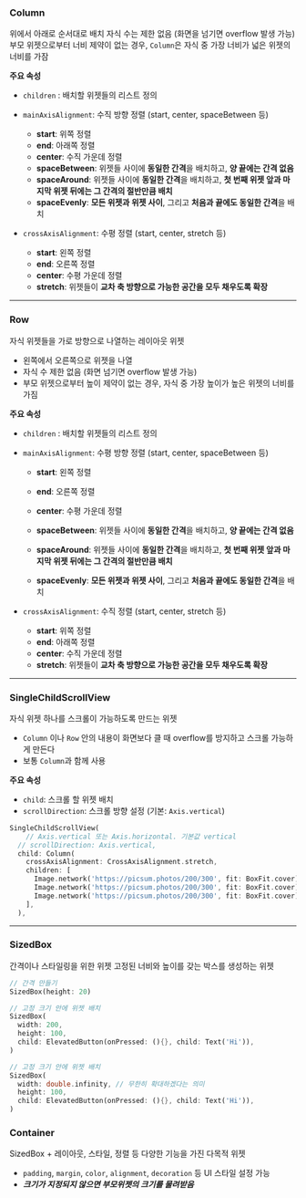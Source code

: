 
### Column

위에서 아래로 순서대로 배치
자식 수는 제한 없음 (화면을 넘기면 overflow 발생 가능)
부모 위젯으로부터 너비 제약이 없는 경우, `Column`은 자식 중 가장 너비가 넓은 위젯의 너비를 가잠

**주요 속성**

- `children` : 배치할 위젯들의 리스트 정의

- `mainAxisAlignment`: 수직 방향 정렬 (start, center, spaceBetween 등)
    - **start**: 위쪽 정렬
    - **end**: 아래쪽 정렬
    - **center**: 수직 가운데 정렬
    - **spaceBetween**: 위젯들 사이에 **동일한 간격**을 배치하고, **양 끝에는 간격 없음**
    - **spaceAround**: 위젯들 사이에 **동일한 간격**을 배치하고, **첫 번째 위젯 앞과 마지막 위젯 뒤에는 그 간격의 절반만큼 배치**
    - **spaceEvenly**: **모든 위젯과 위젯 사이**, 그리고 **처음과 끝에도 동일한 간격**을 배치


- `crossAxisAlignment`: 수평 정렬 (start, center, stretch 등)
    - **start**: 왼쪽 정렬
    - **end**: 오른쪽 정렬
    - **center**: 수평 가운데 정렬
    - **stretch**: 위젯들이 **교차 축 방향으로 가능한 공간을 모두 채우도록 확장**

---

### Row

자식 위젯들을 가로 방향으로 나열하는 레이아웃 위젯
- 왼쪽에서 오른쪽으로 위젯을 나열
- 자식 수 제한 없음 (화면 넘기면 overflow 발생 가능)
- 부모 위젯으로부터 높이 제약이 없는 경우, 자식 중 가장 높이가 높은 위젯의 너비를 가짐


**주요 속성**

- `children` : 배치할 위젯들의 리스트 정의
    
- `mainAxisAlignment`: 수평 방향 정렬 (start, center, spaceBetween 등)
    
    - **start**: 왼쪽 정렬
        
    - **end**: 오른쪽 정렬
        
    - **center**: 수평 가운데 정렬
        
    - **spaceBetween**: 위젯들 사이에 **동일한 간격**을 배치하고, **양 끝에는 간격 없음**
        
    - **spaceAround**: 위젯들 사이에 **동일한 간격**을 배치하고, **첫 번째 위젯 앞과 마지막 위젯 뒤에는 그 간격의 절반만큼 배치**
        
    - **spaceEvenly**: **모든 위젯과 위젯 사이**, 그리고 **처음과 끝에도 동일한 간격**을 배치


- `crossAxisAlignment`: 수직 정렬 (start, center, stretch 등)
    
    - **start**: 위쪽 정렬
    - **end**: 아래쪽 정렬
    - **center**: 수직 가운데 정렬
    - **stretch**: 위젯들이 **교차 축 방향으로 가능한 공간을 모두 채우도록 확장**

---

### SingleChildScrollView

자식 위젯 하나를 스크롤이 가능하도록 만드는 위젯

- `Column` 이나 `Row` 안의 내용이 화면보다 클 때 overflow를 방지하고 스크롤 가능하게 만든다
- 보통 `Column`과 함께 사용


**주요 속성**

- `child`: 스크롤 할 위젯 배치
- `scrollDirection`: 스크롤 방향 설정 (기본: `Axis.vertical`)

```dart
SingleChildScrollView(
	// Axis.vertical 또는 Axis.horizontal. 기본값 vertical
  // scrollDirection: Axis.vertical, 
  child: Column(
    crossAxisAlignment: CrossAxisAlignment.stretch,
    children: [
      Image.network('https://picsum.photos/200/300', fit: BoxFit.cover),
      Image.network('https://picsum.photos/200/300', fit: BoxFit.cover),
      Image.network('https://picsum.photos/200/300', fit: BoxFit.cover),
    ],
  ),

```

---

### SizedBox

간격이나 스타일링을 위한 위젯
고정된 너비와 높이를 갖는 박스를 생성하는 위젯


```dart
// 간격 만들기
SizedBox(height: 20)

// 고정 크기 안에 위젯 배치
SizedBox(
  width: 200,
  height: 100,
  child: ElevatedButton(onPressed: (){}, child: Text('Hi')),
)

// 고정 크기 안에 위젯 배치
SizedBox(
  width: double.infinity, // 무한히 확대하겠다는 의미
  height: 100,
  child: ElevatedButton(onPressed: (){}, child: Text('Hi')),
)
```


### Container

SizedBox + 레이아웃, 스타일, 정렬 등 다양한 기능을 가진 다목적 위젯

- `padding`, `margin`, `color`, `alignment`, `decoration` 등 UI 스타일 설정 가능
- _**크기가 지정되지 않으면 부모위젯의 크기를 물려받음**_

